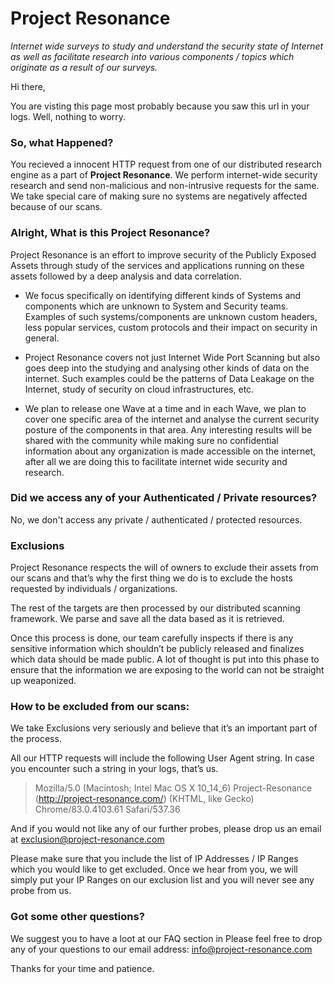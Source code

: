 # Project Resonance

*Internet wide surveys to study and understand the security state of Internet as well as facilitate research into various components / topics which originate as a result of our surveys.*

Hi there, 

You are visting this page most probably because you saw this url in your logs. Well, nothing to worry. 

### So, what Happened?
You recieved a innocent HTTP request from one of our distributed research engine as a part of **Project Resonance**. We perform internet-wide security research and send non-malicious and non-intrusive requests for the same.  We take special care of making sure no systems are negatively affected because of our scans.

### Alright, What is this Project Resonance?

Project Resonance is an effort to improve security of the Publicly Exposed Assets through study of the services and applications running on these assets followed by a deep analysis and data correlation.  

* We focus specifically on identifying different kinds of Systems and components which are unknown to System and Security teams. Examples of such systems/components are unknown custom headers, less popular services, custom protocols and their impact on security in general.

* Project Resonance covers not just Internet Wide Port Scanning but also goes deep into the studying and analysing other kinds of data on the internet. Such examples could be the patterns of Data Leakage on the Internet, study of security on cloud infrastructures, etc. 

* We plan to release one Wave at a time and in each Wave, we plan to cover one specific area of the internet and analyse the current security posture of the components in that area. Any interesting results will be shared with the community while making sure no confidential information about any organization is made accessible on the internet, after all we are doing this to facilitate internet wide security and research. 

### Did we access any of your Authenticated / Private resources?
No, we don't access any private / authenticated / protected resources.

### Exclusions

Project Resonance respects the will of owners to exclude their assets from our scans and that’s why the first thing we do is to exclude the hosts requested by individuals / organizations. 

The rest of the targets are then processed by our distributed scanning framework. We parse and save all the data based as it is retrieved. 

Once this process is done, our team carefully inspects if there is any sensitive information which shouldn’t be publicly released and finalizes which data should be made public. A lot of thought is put into this phase to ensure that the information we are exposing to the world can not be straight up weaponized.

### How to be excluded from our scans:

We take Exclusions very seriously and believe that it’s an important part of the process. 

All our HTTP requests will include the following User Agent string. In case you encounter such a string in your logs, that’s us. 
> Mozilla/5.0 (Macintosh; Intel Mac OS X 10_14_6) Project-Resonance (http://project-resonance.com/) (KHTML, like Gecko) Chrome/83.0.4103.61 Safari/537.36

And if you would not like any of our further probes, please drop us an email at exclusion@project-resonance.com

Please make sure that you include the list of IP Addresses / IP Ranges which you would like to get excluded. Once we hear from you, we will simply put your IP Ranges on our exclusion list and you will never see any probe from us. 


### Got some other questions?
We suggest you to have a loot at our FAQ section in Please feel free to drop any of your questions to our email address: info@project-resonance.com

Thanks for your time and patience.

